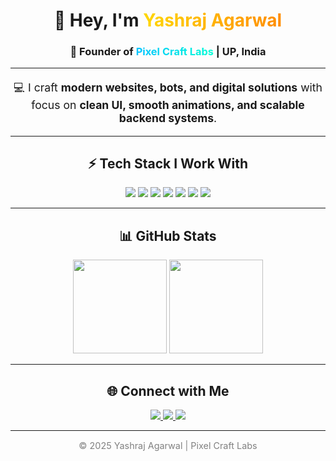<!-- Header -->
<h1 align="center">
👋 Hey, I'm 
<span style="background: linear-gradient(90deg,#FFD700,#FF8C00); -webkit-background-clip: text; color: transparent;">
Yashraj Agarwal
</span>
</h1>

<h3 align="center">
🚀 Founder of 
<span style="background: linear-gradient(90deg,#00C3FF,#00FFD5); -webkit-background-clip: text; color: transparent;">
Pixel Craft Labs
</span> | UP, India
</h3>

---

<!-- About -->
<p align="center" style="font-size:1.1rem;">
💻 I craft <b>modern websites, bots, and digital solutions</b> with focus on <b>clean UI, smooth animations, and scalable backend systems</b>.
</p>

---

<!-- Tech Stack -->
<h2 align="center">⚡ Tech Stack I Work With</h2>

<p align="center">
<img src="https://img.shields.io/badge/Python-3776AB?style=for-the-badge&logo=python&logoColor=white&colorA=1E1E1E&colorB=3776AB" />
<img src="https://img.shields.io/badge/JavaScript-F7DF1E?style=for-the-badge&logo=javascript&logoColor=black&colorA=1E1E1E&colorB=F7DF1E" />
<img src="https://img.shields.io/badge/Node.js-339933?style=for-the-badge&logo=node.js&logoColor=white&colorA=1E1E1E&colorB=339933" />
<img src="https://img.shields.io/badge/React-61DAFB?style=for-the-badge&logo=react&logoColor=black&colorA=1E1E1E&colorB=61DAFB" />
<img src="https://img.shields.io/badge/HTML5-E34F26?style=for-the-badge&logo=html5&logoColor=white&colorA=1E1E1E&colorB=E34F26" />
<img src="https://img.shields.io/badge/CSS3-1572B6?style=for-the-badge&logo=css3&logoColor=white&colorA=1E1E1E&colorB=1572B6" />
<img src="https://img.shields.io/badge/GitHub-181717?style=for-the-badge&logo=github&logoColor=white&colorA=1E1E1E&colorB=181717" />
</p>

---

<!-- GitHub Stats -->
<h2 align="center">📊 GitHub Stats</h2>

<p align="center">
<img src="https://github-readme-stats.vercel.app/api?username=PhoenixYash&show_icons=true&theme=radical&hide_border=true" height="150"/>
<img src="https://github-readme-stats.vercel.app/api/top-langs/?username=PhoenixYash&layout=compact&theme=radical&hide_border=true" height="150"/>
</p>

---

<!-- Connect -->
<h2 align="center">🌐 Connect with Me</h2>

<p align="center">
<a href="https://instagram.com/pixelcraft.labs">
<img src="https://img.shields.io/badge/Instagram-E4405F?style=for-the-badge&logo=instagram&logoColor=white&colorA=E4405F&colorB=FF69B4" />
</a>
<a href="mailto:pixelcraftlabs.mail@gmail.com">
<img src="https://img.shields.io/badge/Email-D14836?style=for-the-badge&logo=gmail&logoColor=white&colorA=D14836&colorB=FF6347" />
</a>
<a href="https://github.com/PhoenixYash">
<img src="https://img.shields.io/badge/GitHub-333333?style=for-the-badge&logo=github&logoColor=white&colorA=333333&colorB=000000" />
</a>
</p>

---

<!-- Footer / Signature -->
<p align="center" style="color:gray; font-size:0.9rem;">
© 2025 Yashraj Agarwal | Pixel Craft Labs
</p>
